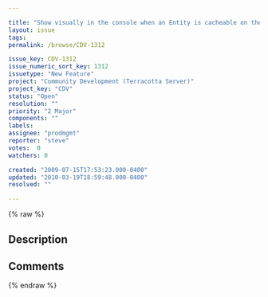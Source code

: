 ```yaml
---

title: "Show visually in the console when an Entity is cacheable on the Hibernate pane"
layout: issue
tags: 
permalink: /browse/CDV-1312

issue_key: CDV-1312
issue_numeric_sort_key: 1312
issuetype: "New Feature"
project: "Community Development (Terracotta Server)"
project_key: "CDV"
status: "Open"
resolution: ""
priority: "2 Major"
components: ""
labels: 
assignee: "prodmgmt"
reporter: "steve"
votes:  0
watchers: 0

created: "2009-07-15T17:53:23.000-0400"
updated: "2010-03-19T18:59:48.000-0400"
resolved: ""

---
```




{% raw %}



## Description

<div markdown="1" class="description">



</div>

## Comments



{% endraw %}
